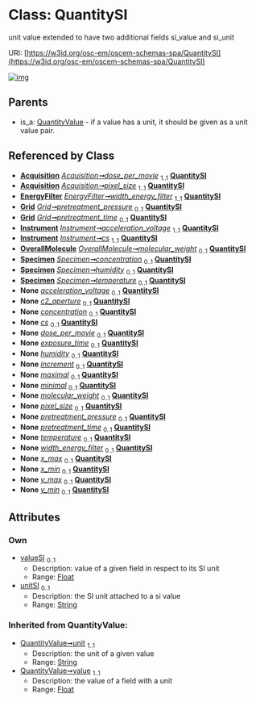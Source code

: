 
# Class: QuantitySI

unit value extended to have two additional fields si_value and si_unit

URI: [https://w3id.org/osc-em/oscem-schemas-spa/QuantitySI](https://w3id.org/osc-em/oscem-schemas-spa/QuantitySI)


[![img](https://yuml.me/diagram/nofunky;dir:TB/class/[Specimen],[QuantityValue],[Acquisition]++-%20dose_per_movie%201..1>[QuantitySI&#124;valueSI:float%20%3F;unitSI:string%20%3F;unit(i):string;value(i):float],[Acquisition]++-%20pixel_size%201..1>[QuantitySI],[EnergyFilter]++-%20width_energy_filter%201..1>[QuantitySI],[Grid]++-%20pretreatment_pressure%200..1>[QuantitySI],[Grid]++-%20pretreatment_time%200..1>[QuantitySI],[Instrument]++-%20acceleration_voltage%201..1>[QuantitySI],[Instrument]++-%20cs%201..1>[QuantitySI],[OverallMolecule]++-%20molecular_weight%200..1>[QuantitySI],[Specimen]++-%20concentration%200..1>[QuantitySI],[Specimen]++-%20humidity%200..1>[QuantitySI],[Specimen]++-%20temperature%200..1>[QuantitySI],[Instrument]++-%20acceleration_voltage(i)%200..1>[QuantitySI],[Instrument]++-%20c2_aperture%200..1>[QuantitySI],[Specimen]++-%20concentration(i)%200..1>[QuantitySI],[Instrument]++-%20cs(i)%200..1>[QuantitySI],[Acquisition]++-%20dose_per_movie(i)%200..1>[QuantitySI],[Acquisition]++-%20exposure_time%200..1>[QuantitySI],[Specimen]++-%20humidity(i)%200..1>[QuantitySI],[Series]++-%20increment%200..1>[QuantitySI],[Range]++-%20maximal%200..1>[QuantitySI],[Range]++-%20minimal%200..1>[QuantitySI],[OverallMolecule]++-%20molecular_weight(i)%200..1>[QuantitySI],[Acquisition]++-%20pixel_size(i)%200..1>[QuantitySI],[Grid]++-%20pretreatment_pressure(i)%200..1>[QuantitySI],[Grid]++-%20pretreatment_time(i)%200..1>[QuantitySI],[Specimen]++-%20temperature(i)%200..1>[QuantitySI],[EnergyFilter]++-%20width_energy_filter(i)%200..1>[QuantitySI],[BoundingBox2D]++-%20x_max%200..1>[QuantitySI],[BoundingBox2D]++-%20x_min%200..1>[QuantitySI],[BoundingBox2D]++-%20y_max%200..1>[QuantitySI],[BoundingBox2D]++-%20y_min%200..1>[QuantitySI],[QuantityValue]^-[QuantitySI],[Series],[Range],[OverallMolecule],[Instrument],[Grid],[EnergyFilter],[BoundingBox2D],[Acquisition])](https://yuml.me/diagram/nofunky;dir:TB/class/[Specimen],[QuantityValue],[Acquisition]++-%20dose_per_movie%201..1>[QuantitySI&#124;valueSI:float%20%3F;unitSI:string%20%3F;unit(i):string;value(i):float],[Acquisition]++-%20pixel_size%201..1>[QuantitySI],[EnergyFilter]++-%20width_energy_filter%201..1>[QuantitySI],[Grid]++-%20pretreatment_pressure%200..1>[QuantitySI],[Grid]++-%20pretreatment_time%200..1>[QuantitySI],[Instrument]++-%20acceleration_voltage%201..1>[QuantitySI],[Instrument]++-%20cs%201..1>[QuantitySI],[OverallMolecule]++-%20molecular_weight%200..1>[QuantitySI],[Specimen]++-%20concentration%200..1>[QuantitySI],[Specimen]++-%20humidity%200..1>[QuantitySI],[Specimen]++-%20temperature%200..1>[QuantitySI],[Instrument]++-%20acceleration_voltage(i)%200..1>[QuantitySI],[Instrument]++-%20c2_aperture%200..1>[QuantitySI],[Specimen]++-%20concentration(i)%200..1>[QuantitySI],[Instrument]++-%20cs(i)%200..1>[QuantitySI],[Acquisition]++-%20dose_per_movie(i)%200..1>[QuantitySI],[Acquisition]++-%20exposure_time%200..1>[QuantitySI],[Specimen]++-%20humidity(i)%200..1>[QuantitySI],[Series]++-%20increment%200..1>[QuantitySI],[Range]++-%20maximal%200..1>[QuantitySI],[Range]++-%20minimal%200..1>[QuantitySI],[OverallMolecule]++-%20molecular_weight(i)%200..1>[QuantitySI],[Acquisition]++-%20pixel_size(i)%200..1>[QuantitySI],[Grid]++-%20pretreatment_pressure(i)%200..1>[QuantitySI],[Grid]++-%20pretreatment_time(i)%200..1>[QuantitySI],[Specimen]++-%20temperature(i)%200..1>[QuantitySI],[EnergyFilter]++-%20width_energy_filter(i)%200..1>[QuantitySI],[BoundingBox2D]++-%20x_max%200..1>[QuantitySI],[BoundingBox2D]++-%20x_min%200..1>[QuantitySI],[BoundingBox2D]++-%20y_max%200..1>[QuantitySI],[BoundingBox2D]++-%20y_min%200..1>[QuantitySI],[QuantityValue]^-[QuantitySI],[Series],[Range],[OverallMolecule],[Instrument],[Grid],[EnergyFilter],[BoundingBox2D],[Acquisition])

## Parents

 *  is_a: [QuantityValue](QuantityValue.md) - if a value has a unit, it should be given as a unit value pair.

## Referenced by Class

 *  **[Acquisition](Acquisition.md)** *[Acquisition➞dose_per_movie](Acquisition_dose_per_movie.md)*  <sub>1..1</sub>  **[QuantitySI](QuantitySI.md)**
 *  **[Acquisition](Acquisition.md)** *[Acquisition➞pixel_size](Acquisition_pixel_size.md)*  <sub>1..1</sub>  **[QuantitySI](QuantitySI.md)**
 *  **[EnergyFilter](EnergyFilter.md)** *[EnergyFilter➞width_energy_filter](EnergyFilter_width_energy_filter.md)*  <sub>1..1</sub>  **[QuantitySI](QuantitySI.md)**
 *  **[Grid](Grid.md)** *[Grid➞pretreatment_pressure](Grid_pretreatment_pressure.md)*  <sub>0..1</sub>  **[QuantitySI](QuantitySI.md)**
 *  **[Grid](Grid.md)** *[Grid➞pretreatment_time](Grid_pretreatment_time.md)*  <sub>0..1</sub>  **[QuantitySI](QuantitySI.md)**
 *  **[Instrument](Instrument.md)** *[Instrument➞acceleration_voltage](Instrument_acceleration_voltage.md)*  <sub>1..1</sub>  **[QuantitySI](QuantitySI.md)**
 *  **[Instrument](Instrument.md)** *[Instrument➞cs](Instrument_cs.md)*  <sub>1..1</sub>  **[QuantitySI](QuantitySI.md)**
 *  **[OverallMolecule](OverallMolecule.md)** *[OverallMolecule➞molecular_weight](OverallMolecule_molecular_weight.md)*  <sub>0..1</sub>  **[QuantitySI](QuantitySI.md)**
 *  **[Specimen](Specimen.md)** *[Specimen➞concentration](Specimen_concentration.md)*  <sub>0..1</sub>  **[QuantitySI](QuantitySI.md)**
 *  **[Specimen](Specimen.md)** *[Specimen➞humidity](Specimen_humidity.md)*  <sub>0..1</sub>  **[QuantitySI](QuantitySI.md)**
 *  **[Specimen](Specimen.md)** *[Specimen➞temperature](Specimen_temperature.md)*  <sub>0..1</sub>  **[QuantitySI](QuantitySI.md)**
 *  **None** *[acceleration_voltage](acceleration_voltage.md)*  <sub>0..1</sub>  **[QuantitySI](QuantitySI.md)**
 *  **None** *[c2_aperture](c2_aperture.md)*  <sub>0..1</sub>  **[QuantitySI](QuantitySI.md)**
 *  **None** *[concentration](concentration.md)*  <sub>0..1</sub>  **[QuantitySI](QuantitySI.md)**
 *  **None** *[cs](cs.md)*  <sub>0..1</sub>  **[QuantitySI](QuantitySI.md)**
 *  **None** *[dose_per_movie](dose_per_movie.md)*  <sub>0..1</sub>  **[QuantitySI](QuantitySI.md)**
 *  **None** *[exposure_time](exposure_time.md)*  <sub>0..1</sub>  **[QuantitySI](QuantitySI.md)**
 *  **None** *[humidity](humidity.md)*  <sub>0..1</sub>  **[QuantitySI](QuantitySI.md)**
 *  **None** *[increment](increment.md)*  <sub>0..1</sub>  **[QuantitySI](QuantitySI.md)**
 *  **None** *[maximal](maximal.md)*  <sub>0..1</sub>  **[QuantitySI](QuantitySI.md)**
 *  **None** *[minimal](minimal.md)*  <sub>0..1</sub>  **[QuantitySI](QuantitySI.md)**
 *  **None** *[molecular_weight](molecular_weight.md)*  <sub>0..1</sub>  **[QuantitySI](QuantitySI.md)**
 *  **None** *[pixel_size](pixel_size.md)*  <sub>0..1</sub>  **[QuantitySI](QuantitySI.md)**
 *  **None** *[pretreatment_pressure](pretreatment_pressure.md)*  <sub>0..1</sub>  **[QuantitySI](QuantitySI.md)**
 *  **None** *[pretreatment_time](pretreatment_time.md)*  <sub>0..1</sub>  **[QuantitySI](QuantitySI.md)**
 *  **None** *[temperature](temperature.md)*  <sub>0..1</sub>  **[QuantitySI](QuantitySI.md)**
 *  **None** *[width_energy_filter](width_energy_filter.md)*  <sub>0..1</sub>  **[QuantitySI](QuantitySI.md)**
 *  **None** *[x_max](x_max.md)*  <sub>0..1</sub>  **[QuantitySI](QuantitySI.md)**
 *  **None** *[x_min](x_min.md)*  <sub>0..1</sub>  **[QuantitySI](QuantitySI.md)**
 *  **None** *[y_max](y_max.md)*  <sub>0..1</sub>  **[QuantitySI](QuantitySI.md)**
 *  **None** *[y_min](y_min.md)*  <sub>0..1</sub>  **[QuantitySI](QuantitySI.md)**

## Attributes


### Own

 * [valueSI](valueSI.md)  <sub>0..1</sub>
     * Description: value of a given field in respect to its SI unit
     * Range: [Float](types/Float.md)
 * [unitSI](unitSI.md)  <sub>0..1</sub>
     * Description: the SI unit attached to a si value
     * Range: [String](types/String.md)

### Inherited from QuantityValue:

 * [QuantityValue➞unit](QuantityValue_unit.md)  <sub>1..1</sub>
     * Description: the unit of a given value
     * Range: [String](types/String.md)
 * [QuantityValue➞value](QuantityValue_value.md)  <sub>1..1</sub>
     * Description: the value of a field with a unit
     * Range: [Float](types/Float.md)
